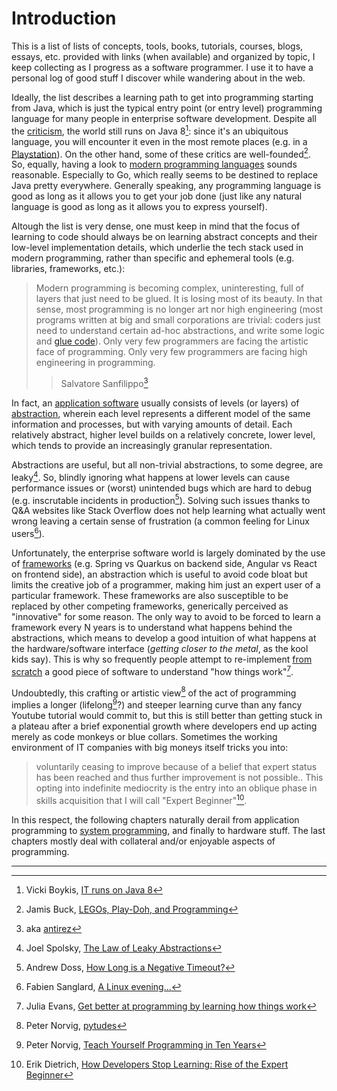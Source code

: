 # Introduction

This is a list of lists of concepts, tools, books, tutorials, courses, blogs, essays, etc. provided with links (when available) and organized by topic, I keep collecting as I progress as a software programmer. I use it to have a personal log of good stuff I discover while wandering about in the web.

Ideally, the list describes a learning path to get into programming starting from Java, which is just the typical entry point (or entry level) programming language for many people in enterprise software development. Despite all the [criticism](https://en.wikipedia.org/wiki/Criticism_of_Java), the world still runs on Java 8[^1]: since it's an ubiquitous language, you will encounter it even in the most remote places (e.g. in a [Playstation](https://www.mikekohn.net/micro/playstation2_java.php)). On the other hand, some of these critics are well-founded[^2]. So, equally, having a look to [modern programming languages](./prog-languages.md) sounds reasonable. Especially to Go, which really seems to be destined to replace Java pretty everywhere. Generally speaking, any programming language is good as long as it allows you to get your job done (just like any natural language is good as long as it allows you to express yourself).

Altough the list is very dense, one must keep in mind that the focus of learning to code should always be on learning abstract concepts and their low-level implementation details, which underlie the tech stack used in modern programming, rather than specific and ephemeral tools (e.g. libraries, frameworks, etc.):

> Modern programming is becoming complex, uninteresting, full of layers that just need to be glued. It is losing most of its beauty. In that sense, most programming is no longer art nor high engineering (most programs written at big and small corporations are trivial: coders just need to understand certain ad-hoc abstractions, and write some logic and [glue code](https://en.m.wikipedia.org/wiki/Glue_code)). Only very few programmers are facing the artistic face of programming. Only very few programmers are facing high engineering in programming. 
>> Salvatore Sanfilippo[^3]

In fact, an [application software](https://en.wikipedia.org/wiki/Application_software) usually consists of levels (or layers) of [abstraction](https://en.wikipedia.org/wiki/Abstraction_(computer_science)#Levels_of_abstraction), wherein each level represents a different model of the same information and processes, but with varying amounts of detail. Each relatively abstract, higher level builds on a relatively concrete, lower level, which tends to provide an increasingly granular representation.

Abstractions are useful, but all non-trivial abstractions, to some degree, are leaky[^4]. So, blindly ignoring what happens at lower levels can cause performance issues or (worst) unintended bugs which are hard to debug (e.g. inscrutable incidents in production[^5]). Solving such issues thanks to Q&A websites like Stack Overflow does not help learning what actually went wrong leaving a certain sense of frustration (a common feeling for Linux users[^6]).

Unfortunately, the enterprise software world is largely dominated by the use of [frameworks](https://en.wikipedia.org/wiki/Software_framework) (e.g. Spring vs Quarkus on backend side, Angular vs React on frontend side), an abstraction which is useful to avoid code bloat but limits the creative job of a programmer, making him just an expert user of a particular framework. These frameworks are also susceptible to be replaced by other competing frameworks, generically perceived as "innovative" for some reason. The only way to avoid to be forced to learn a framework every N years is to understand what happens behind the abstractions, which means to develop a good intuition of what happens at the hardware/software interface (*getting closer to the metal*, as the kool kids say). This is why so frequently people attempt to re-implement [from scratch](./from-scratch.md) a good piece of software to understand "how things work"[^7].

Undoubtedly, this crafting or artistic view[^8] of the act of programming implies a longer (lifelong[^9]?) and steeper learning curve than any fancy Youtube tutorial would commit to, but this is still better than getting stuck in a plateau after a brief exponential growth where developers end up acting merely as code monkeys or blue collars. Sometimes the working environment of IT companies with big moneys itself tricks you into:

> voluntarily ceasing to improve because of a belief that expert status has been reached and thus further improvement is not possible.. This opting into indefinite mediocrity is the entry into an oblique phase in skills acquisition that I will call "Expert Beginner"[^10].

In this respect, the following chapters naturally derail from application programming to [system programming](https://en.wikipedia.org/wiki/Systems_programming), and finally to hardware stuff. The last chapters mostly deal with collateral and/or enjoyable aspects of programming.

---

[^1]: Vicki Boykis, [IT runs on Java 8](https://vickiboykis.com/2019/05/10/it-runs-on-java-8/)

[^2]: Jamis Buck, [LEGOs, Play-Doh, and Programming](https://weblog.jamisbuck.org/2008/11/9/legos-play-doh-and-programming)

[^3]: aka [antirez](http://invece.org/)

[^4]: Joel Spolsky, [The Law of Leaky Abstractions](https://www.joelonsoftware.com/2002/11/11/the-law-of-leaky-abstractions/)

[^5]: Andrew Doss, [How Long is a Negative Timeout?](https://www.andrewdoss.dev/writing/timeouts/)

[^6]: Fabien Sanglard, [A Linux evening...](https://fabiensanglard.net/a_linux_evening/index.html)

[^7]: Julia Evans, [Get better at programming by learning how things work](https://jvns.ca/blog/learn-how-things-work/)

[^8]: Peter Norvig, [pytudes](https://github.com/giulianopz/pytudes)

[^9]: Peter Norvig, [Teach Yourself Programming in Ten Years](https://norvig.com/21-days.html)

[^10]:  Erik Dietrich, [How Developers Stop Learning: Rise of the Expert Beginner](https://daedtech.com/how-developers-stop-learning-rise-of-the-expert-beginner/)
